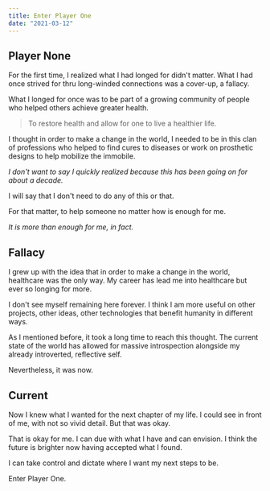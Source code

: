 ```yaml
---
title: Enter Player One
date: "2021-03-12"
---
```


## Player None
For the first time, I realized what I had longed for didn't matter. What I had once strived for thru long-winded connections was a cover-up, a fallacy.

What I longed for once was to be part of a growing community of people who helped others achieve greater health.

>To restore health and allow for one to live a healthier life.

I thought in order to make a change in the world, I needed to be in this clan of professions who helped to find cures to diseases or work on prosthetic designs to help mobilize the immobile.

*I don't want to say I quickly realized because this has been going on for about a decade.*

I will say that I don't need to do any of this or that.

For that matter, to help someone no matter how is enough for me.

*It is more than enough for me, in fact.*

## Fallacy
I grew up with the idea that in order to make a change in the world, healthcare was the only way. My career has lead me into healthcare but ever so longing for more.

I don't see myself remaining here forever. I think I am more useful on other projects, other ideas, other technologies that benefit humanity in different ways.

As I mentioned before, it took a long time to reach this thought. The current state of the world has allowed for massive introspection alongside my already introverted, reflective self.

Nevertheless, it was now.

## Current
Now I knew what I wanted for the next chapter of my life. I could see in front of me, with not so vivid detail. But that was okay.

That is okay for me. I can due with what I have and can envision. I think the future is brighter now having accepted what I found.

I can take control and dictate where I want my next steps to be.

Enter Player One.
